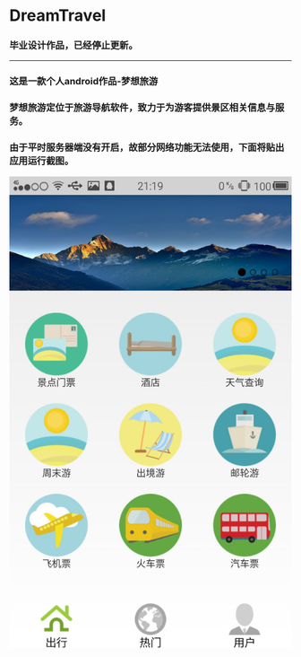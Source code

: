 # DreamTravel
### 毕业设计作品，已经停止更新。
---
### 这是一款个人android作品-梦想旅游
### 梦想旅游定位于旅游导航软件，致力于为游客提供景区相关信息与服务。
### 由于平时服务器端没有开启，故部分网络功能无法使用，下面将贴出应用运行截图。

![](https://github.com/xiejinpeng007/DreamTravel/raw/master/应用截图/1.jpg) 
